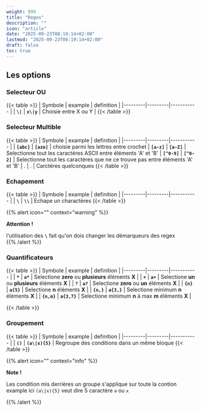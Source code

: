 ```yaml
---
weight: 999
title: "Regex"
description: ""
icon: "article"
date: "2025-09-23T08:19:14+02:00"
lastmod: "2025-09-23T08:19:14+02:00"
draft: false
toc: true
---
```



## Les options
### Selecteur OU

{{< table >}}
| Symbole | example | definition |
|---------|---------|----------- |
| **`\|`**  |   **`x\|y`** | Choisie entre X ou Y |
{{< /table >}}

### Selecteur Multible

{{< table >}}
| Symbole | example | definition |
|---------|---------|----------- |
| **`[abc]`**  | **`[aze]`**     | choisie parmi les lettres entre crochet
| **`[a-z]`**  | **`[a-Z]`**     | Selectionne tout les caractéres ASCII entre éléments 'A' et 'B'
| **`[^0-9]`** | **`[^0-2]`**     | Selectionne tout les caractères que ne ce trouve pas entre éléments 'A' et 'B'
|  .      |   .        | Carctéres quelconques
{{< /table >}}

### Echapement

{{< table >}}
| Symbole | example | definition |
|---------|---------|----------- |
| **`\`**   | **`\\`**     | Echape un charactères
{{< /table >}}

{{% alert icon="" context="warning" %}}

**Attention !** 

l'utilisation des **`\`** fait qu'on dois changer les démarqueurs des regex  
{{% /alert %}}

### Quantificateurs

{{< table >}}
| Symbole | example | definition |
|---------|---------|----------- |
| **`*`**   | **`a*`**     | Selectione **zero** ou **plusieurs** éléments **X** |
| **`+`**   | **`a+`**    | Selectione **un** ou **plusieurs** éléments **X** |
| **`?`**   | **`a?`**     | Selectione **zero** ou **un** éléments **X** |
| **`{n}`** |     **`a{5}`**    | Selectione **n** éléments **X** |
| **`{n,}`**  |   **`a{3,}`**    | Selectione minimum **n** éléments **X** |
| **`{n,m}`**   | **`a{3,7}`**     | Selectione minimum **n** à max **m** éléments **X** |


{{< /table >}}

### Groupement

{{< table >}}
| Symbole | example | definition |
|---------|---------|----------- |
| **`()`**     | **`(a\|x){5}`**     | Regroupe des conditions dans un même bloque
{{< /table >}}

{{% alert icon="" context="info" %}}

**Note !**

Les condition mis derrières un groupe s'applique sur toute la contion example ici `(a\|x){5}` veut dire 5 caractère `a` ou `x`

{{% /alert %}}